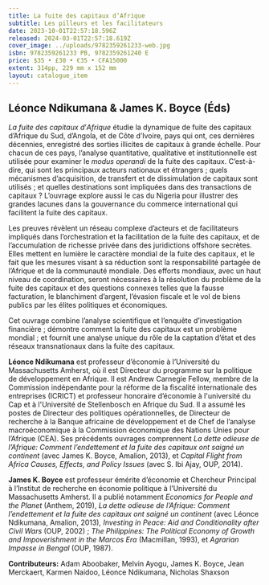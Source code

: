 ```yaml
---
title: La fuite des capitaux d’Afrique
subtitle: Les pilleurs et les facilitateurs
date: 2023-10-01T22:57:18.596Z
released: 2024-03-01T22:57:18.619Z
cover_image: ../uploads/9782359261233-web.jpg
isbn: 9782359261233 PB, 9782359261240 E
price: $35 • £30 • €35 • CFA15000
extent: 314pp, 229 mm x 152 mm
layout: catalogue_item
---
```

## Léonce Ndikumana & James K. Boyce (Éds)

*La fuite des capitaux d*’*Afrique* étudie la dynamique de fuite des capitaux d’Afrique du Sud, d’Angola, et de Côte d’Ivoire, pays qui ont, ces dernières décennies, enregistré des sorties illicites de capitaux à grande échelle. Pour chacun de ces pays, l’analyse quantitative, qualitative et institutionnelle est utilisée pour examiner le *modus operandi* de la fuite des capitaux. C’est-à-dire, qui sont les principaux acteurs nationaux et étrangers ; quels mécanismes d’acquisition, de transfert et de dissimulation de capitaux sont utilisés ; et quelles destinations sont impliquées dans des transactions de capitaux ? L’ouvrage explore aussi le cas du Nigeria pour illustrer des grandes lacunes dans la gouvernance du commerce international qui facilitent la fuite des capitaux.

Les preuves révèlent un réseau complexe d’acteurs et de facilitateurs impliqués dans l’orchestration et la facilitation de la fuite des capitaux, et de l’accumulation de richesse privée dans des juridictions offshore secrètes. Elles mettent en lumière le caractère mondial de la fuite des capitaux, et le fait que les mesures visant à sa réduction sont la responsabilité partagée de l’Afrique et de la communauté mondiale. Des efforts mondiaux, avec un haut niveau de coordination, seront nécessaires à la résolution du problème de la fuite des capitaux et des questions connexes telles que la fausse facturation, le blanchiment d’argent, l’évasion fiscale et le vol de biens publics par les élites politiques et économiques.

Cet ouvrage combine l’analyse scientifique et l’enquête d’investigation financière ; démontre comment la fuite des capitaux est un problème mondial ; et fournit une analyse unique du rôle de la captation d’état et des réseaux transnationaux dans la fuite des capitaux.

**Léonce Ndikumana** est professeur d’économie à l’Université du Massachusetts Amherst, où il est Directeur du programme sur la politique de développement en Afrique. Il est Andrew Carnegie Fellow, membre de la Commission indépendante pour la réforme de la fiscalité internationale des entreprises (ICRICT) et professeur honoraire d’économie à l'université du Cap et à l'Université de Stellenbosch en Afrique du Sud. Il a assumé les postes de Directeur des politiques opérationnelles, de Directeur de recherche à la Banque africaine de développement et de Chef de l’analyse macroéconomique à la Commission économique des Nations Unies pour l’Afrique (CEA). Ses précédents ouvrages comprennent *La dette odieuse de l’Afrique: Comment l’endettement et la fuite des capitaux ont saigné un continent* (avec James K. Boyce, Amalion, 2013), et *Capital Flight from Africa Causes, Effects, and Policy Issues* (avec S. Ibi Ajay, OUP, 2014).

**James K. Boyce** est professeur émérite d’économie et Chercheur Principal à l’Institut de recherche en économie politique à l’Université du Massachusetts Amherst. Il a publié notamment *Economics for People and the Planet* (Anthem, 2019), *La dette odieuse de l’Afrique: Comment l’endettement et la fuite des capitaux ont saigné un continent* (avec Léonce Ndikumana, Amalion, 2013)*, Investing in Peace: Aid and Conditionality after Civil Wars* (OUP, 2002) ; *The Philippines: The Political Economy of Growth and Impoverishment in the Marcos Era* (Macmillan, 1993), et *Agrarian Impasse in Bengal* (OUP, 1987).

**Contributeurs:** Adam Aboobaker, Melvin Ayogu, James K. Boyce, Jean Merckaert, Karmen Naidoo, Léonce Ndikumana, Nicholas Shaxson